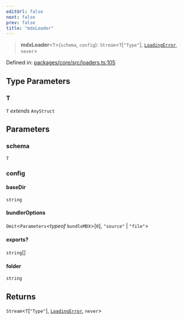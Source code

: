 ```yaml
---
editUrl: false
next: false
prev: false
title: "mdxLoader"
---
```


> **mdxLoader**\<`T`\>(`schema`, `config`): `Stream`\<`T`\[`"Type"`\], [`LoadingError`](/api/cms/classes/loadingerror/), `never`\>

Defined in: [packages/core/src/loaders.ts:105](https://github.com/bitswired/foldcms/blob/f5268f9ab9ef080063daf132e858e3c5524b2050/packages/core/src/loaders.ts#L105)

## Type Parameters

### T

`T` *extends* `AnyStruct`

## Parameters

### schema

`T`

### config

#### baseDir

`string`

#### bundlerOptions

`Omit`\<`Parameters`\<*typeof* `bundleMDX`\>\[`0`\], `"source"` \| `"file"`\>

#### exports?

`string`[]

#### folder

`string`

## Returns

`Stream`\<`T`\[`"Type"`\], [`LoadingError`](/api/cms/classes/loadingerror/), `never`\>

